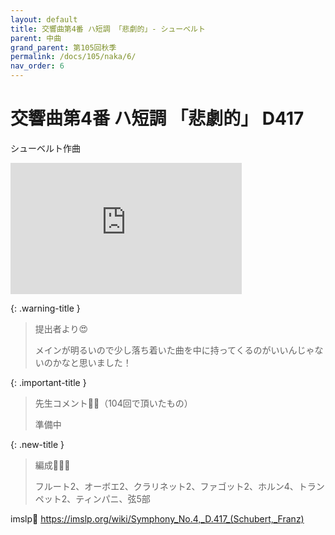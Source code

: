 ```yaml
---
layout: default
title: 交響曲第4番 ハ短調 「悲劇的」- シューベルト
parent: 中曲
grand_parent: 第105回秋季
permalink: /docs/105/naka/6/
nav_order: 6
---
```


# 交響曲第4番 ハ短調 「悲劇的」 D417

シューベルト作曲

<iframe width="370" height="210" src="https://www.youtube.com/embed/duf_3WM2neU?si=bj67t7wS5VCu9zxN" title="YouTube video player" frameborder="0" allow="accelerometer; autoplay; clipboard-write; encrypted-media; gyroscope; picture-in-picture; web-share" referrerpolicy="strict-origin-when-cross-origin" allowfullscreen></iframe>

{: .warning-title }
> 提出者より😍
>
> メインが明るいので少し落ち着いた曲を中に持ってくるのがいいんじゃないのかなと思いました！

{: .important-title }
> 先生コメント🤵‍♂️（104回で頂いたもの）
>
> 準備中

{: .new-title }
> 編成🎻🎺🥁
>
> フルート2、オーボエ2、クラリネット2、ファゴット2、ホルン4、トランペット2、ティンパニ、弦5部

imslp🎼
<a href="https://imslp.org/wiki/Symphony_No.4,_D.417_(Schubert,_Franz)">https://imslp.org/wiki/Symphony_No.4,_D.417_(Schubert,_Franz)</a>